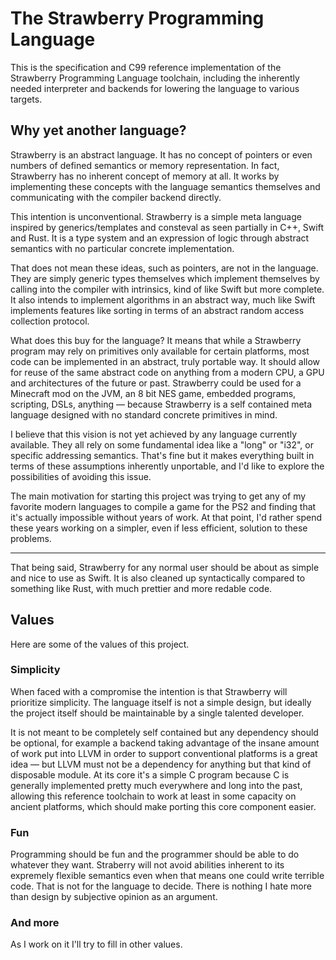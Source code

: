 # The Strawberry Programming Language

This is the specification and C99 reference implementation of the Strawberry Programming Language
toolchain, including the inherently needed interpreter and backends for lowering the language to various targets.

## Why yet another language?

Strawberry is an abstract language. It has no concept of pointers or even numbers of defined semantics
or memory representation. In fact, Strawberry has no inherent concept of memory at all. It works by implementing
these concepts with the language semantics themselves and communicating with the compiler backend directly.

This intention is unconventional. Strawberry is a simple meta language inspired by generics/templates and consteval
as seen partially in C++, Swift and Rust. It is a type system and an expression of logic
through abstract semantics with no particular concrete implementation.

That does not mean these ideas, such as pointers, are not in the language. They are simply generic types themselves
which implement themselves by calling into the compiler with intrinsics, kind of like Swift but more complete.
It also intends to implement algorithms in an abstract way, much like Swift implements features like sorting
in terms of an abstract random access collection protocol.

What does this buy for the language? It means that while a Strawberry program may rely on primitives
only available for certain platforms, most code can be implemented in an abstract, truly portable way. It should
allow for reuse of the same abstract code on anything from a modern CPU, a GPU and architectures of the future or past.
Strawberry could be used for a Minecraft mod on the JVM, an 8 bit NES game, embedded programs, scripting, DSLs,
anything — because Strawberry is a self contained meta language designed with no standard concrete primitives in mind.

I believe that this vision is not yet achieved by any language currently available. They all rely on some fundamental
idea like a "long" or "i32", or specific addressing semantics. That's fine but it makes everything built in terms
of these assumptions inherently unportable, and I'd like to explore the possibilities of avoiding this issue.

The main motivation for starting this project was trying to get any of my favorite modern languages to compile
a game for the PS2 and finding that it's actually impossible without years of work. At that point, I'd rather spend
these years working on a simpler, even if less efficient, solution to these problems.

---

That being said, Strawberry for any normal user should be about as simple and nice to use as Swift.
It is also cleaned up syntactically compared to something like Rust, with much prettier and more redable code.

## Values

Here are some of the values of this project.

### Simplicity

When faced with a compromise the intention is that Strawberry will prioritize simplicity. The language itself
is not a simple design, but ideally the project itself should be maintainable by a single talented developer.

It is not meant to be completely self contained but any dependency should be optional, for example a backend
taking advantage of the insane amount of work put into LLVM in order to support conventional platforms is a great idea —
but LLVM must not be a dependency for anything but that kind of disposable module. At its core it's a simple C program
because C is generally implemented pretty much everywhere and long into the past, allowing this reference toolchain
to work at least in some capacity on ancient platforms, which should make porting this core component easier.

### Fun

Programming should be fun and the programmer should be able to do whatever they want. Straberry will not avoid abilities
inherent to its expremely flexible semantics even when that means one could write terrible code. That is not for
the language to decide. There is nothing I hate more than design by subjective opinion as an argument.

### And more

As I work on it I'll try to fill in other values.
